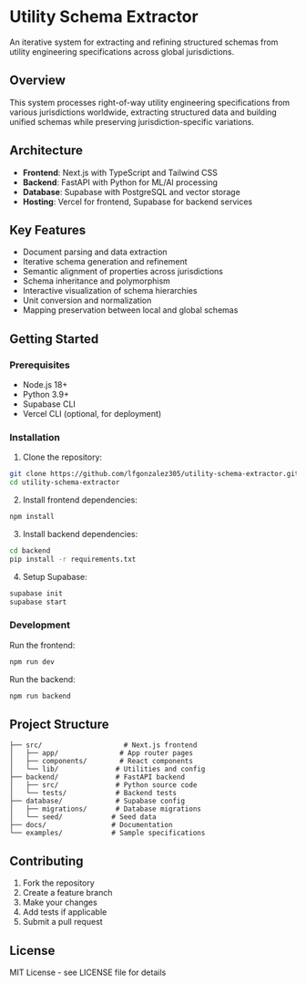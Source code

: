 # Utility Schema Extractor

An iterative system for extracting and refining structured schemas from utility engineering specifications across global jurisdictions.

## Overview

This system processes right-of-way utility engineering specifications from various jurisdictions worldwide, extracting structured data and building unified schemas while preserving jurisdiction-specific variations.

## Architecture

- **Frontend**: Next.js with TypeScript and Tailwind CSS
- **Backend**: FastAPI with Python for ML/AI processing
- **Database**: Supabase with PostgreSQL and vector storage
- **Hosting**: Vercel for frontend, Supabase for backend services

## Key Features

- Document parsing and data extraction
- Iterative schema generation and refinement
- Semantic alignment of properties across jurisdictions
- Schema inheritance and polymorphism
- Interactive visualization of schema hierarchies
- Unit conversion and normalization
- Mapping preservation between local and global schemas

## Getting Started

### Prerequisites

- Node.js 18+
- Python 3.9+
- Supabase CLI
- Vercel CLI (optional, for deployment)

### Installation

1. Clone the repository:
```bash
git clone https://github.com/lfgonzalez305/utility-schema-extractor.git
cd utility-schema-extractor
```

2. Install frontend dependencies:
```bash
npm install
```

3. Install backend dependencies:
```bash
cd backend
pip install -r requirements.txt
```

4. Setup Supabase:
```bash
supabase init
supabase start
```

### Development

Run the frontend:
```bash
npm run dev
```

Run the backend:
```bash
npm run backend
```

## Project Structure

```
├── src/                    # Next.js frontend
│   ├── app/               # App router pages
│   ├── components/        # React components
│   └── lib/              # Utilities and config
├── backend/              # FastAPI backend
│   ├── src/              # Python source code
│   └── tests/            # Backend tests
├── database/             # Supabase config
│   ├── migrations/       # Database migrations
│   └── seed/            # Seed data
├── docs/                # Documentation
└── examples/            # Sample specifications
```

## Contributing

1. Fork the repository
2. Create a feature branch
3. Make your changes
4. Add tests if applicable
5. Submit a pull request

## License

MIT License - see LICENSE file for details